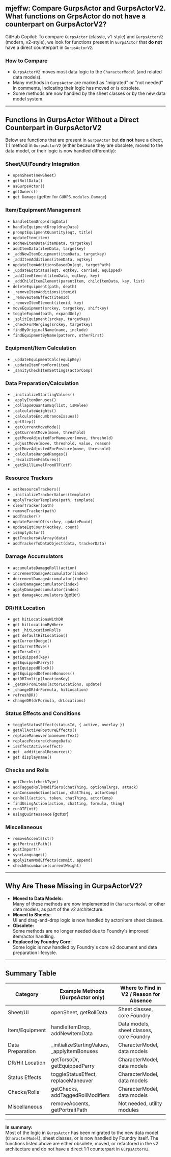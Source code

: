 ## mjeffw: Compare GurpsActor and GurpsActorV2. What functions on GrpsActor do not have a counterpart on GurpsActorV2?

GitHub Copilot: To compare `GurpsActor` (classic, v1-style) and `GurpsActorV2` (modern, v2-style), we look for functions present in `GurpsActor` that **do not** have a direct counterpart in `GurpsActorV2`.

### **How to Compare**
- `GurpsActorV2` moves most data logic to the `CharacterModel` (and related data models).
- Many methods in `GurpsActor` are marked as "migrated" or "not needed" in comments, indicating their logic has moved or is obsolete.
- Some methods are now handled by the sheet classes or by the new data model system.

---

## **Functions in GurpsActor Without a Direct Counterpart in GurpsActorV2**

Below are functions that are present in `GurpsActor` but **do not** have a direct, 1:1 method in `GurpsActorV2` (either because they are obsolete, moved to the data model, or their logic is now handled differently):

### **Sheet/UI/Foundry Integration**
- `openSheet(newSheet)`
- `getRollData()`
- `asGurpsActor()`
- `getOwners()`
- `get Damage` (getter for `GURPS.modules.Damage`)

### **Item/Equipment Management**
- `handleItemDrop(dragData)`
- `handleEquipmentDrop(dragData)`
- `promptEquipmentQuantity(eqt, title)`
- `updateItem(item)`
- `addNewItemData(itemData, targetkey)`
- `addItemData(itemData, targetkey)`
- `_addNewItemEquipment(itemData, targetkey)`
- `_addItemAdditions(itemData, eqtkey)`
- `updateItemAdditionsBasedOn(eqt, targetPath)`
- `_updateEqtStatus(eqt, eqtkey, carried, equipped)`
- `_addItemElement(itemData, eqtkey, key)`
- `_addChildItemElement(parentItem, childItemData, key, list)`
- `deleteEquipment(path, depth)`
- `_removeItemAdditions(itemid)`
- `_removeItemEffect(itemId)`
- `_removeItemElement(itemid, key)`
- `moveEquipment(srckey, targetkey, shiftkey)`
- `toggleExpand(path, expandOnly)`
- `_splitEquipment(srckey, targetkey)`
- `_checkForMerging(srckey, targetkey)`
- `findByOriginalName(name, include)`
- `findEquipmentByName(pattern, otherFirst)`

### **Equipment/Item Calculation**
- `_updateEquipmentCalc(equipKey)`
- `_updateItemFromForm(item)`
- `_sanityCheckItemSettings(actorComp)`

### **Data Preparation/Calculation**
- `_initializeStartingValues()`
- `_applyItemBonuses()`
- `_collapseQuantumEq(list, isMelee)`
- `_calculateWeights()`
- `_calculateEncumbranceIssues()`
- `_getStep()`
- `_getCurrentMoveMode()`
- `_getCurrentMove(move, threshold)`
- `_getMoveAdjustedForManeuver(move, threshold)`
- `_adjustMove(move, threshold, value, reason)`
- `_getMoveAdjustedForPosture(move, threshold)`
- `_calculateRangedRanges()`
- `_recalcItemFeatures()`
- `_getSkillLevelFromOTF(otf)`

### **Resource Trackers**
- `setResourceTrackers()`
- `_initializeTrackerValues(template)`
- `applyTrackerTemplate(path, template)`
- `clearTracker(path)`
- `removeTracker(path)`
- `addTracker()`
- `updateParentOf(srckey, updatePuuid)`
- `updateEqtCount(eqtkey, count)`
- `isEmptyActor()`
- `getTrackersAsArray(data)`
- `addTrackerToDataObject(data, trackerData)`

### **Damage Accumulators**
- `accumulateDamageRoll(action)`
- `incrementDamageAccumulator(index)`
- `decrementDamageAccumulator(index)`
- `clearDamageAccumulator(index)`
- `applyDamageAccumulator(index)`
- `get damageAccumulators` (getter)

### **DR/Hit Location**
- `get hitLocationsWithDR`
- `get hitLocationByWhere`
- `get _hitLocationRolls`
- `get defaultHitLocation()`
- `getCurrentDodge()`
- `getCurrentMove()`
- `getTorsoDr()`
- `getEquipped(key)`
- `getEquippedParry()`
- `getEquippedBlock()`
- `getEquippedDefenseBonuses()`
- `getDRTooltip(locationKey)`
- `_getDRFromItems(actorLocations, update)`
- `_changeDR(drFormula, hitLocation)`
- `refreshDR()`
- `changeDR(drFormula, drLocations)`

### **Status Effects and Conditions**
- `toggleStatusEffect(statusId, { active, overlay })`
- `getAllActivePostureEffects()`
- `replaceManeuver(maneuverText)`
- `replacePosture(changeData)`
- `isEffectActive(effect)`
- `get _additionalResources()`
- `get displayname()`

### **Checks and Rolls**
- `getChecks(checkType)`
- `addTaggedRollModifiers(chatThing, optionalArgs, attack)`
- `canConsumeAction(action, chatThing, actorComp)`
- `canRoll(action, token, chatThing, actorComp)`
- `findUsingAction(action, chatting, formula, thing)`
- `runOTF(otf)`
- `usingQuintessence` (getter)

### **Miscellaneous**
- `removeAccents(str)`
- `getPortraitPath()`
- `postImport()`
- `syncLanguages()`
- `applyItemModEffects(commit, append)`
- `checkEncumbance(currentWeight)`

---

## **Why Are These Missing in GurpsActorV2?**

- **Moved to Data Models:**  
  Many of these methods are now implemented in `CharacterModel` or other data models, as part of the v2 architecture.
- **Moved to Sheets:**  
  UI and drag-and-drop logic is now handled by actor/item sheet classes.
- **Obsolete:**  
  Some methods are no longer needed due to Foundry's improved item/actor handling.
- **Replaced by Foundry Core:**  
  Some logic is now handled by Foundry's core v2 document and data preparation lifecycle.

---

## **Summary Table**

| Category                | Example Methods (GurpsActor only)         | Where to Find in V2 / Reason for Absence         |
|-------------------------|-------------------------------------------|--------------------------------------------------|
| Sheet/UI                | openSheet, getRollData                    | Sheet classes, core Foundry                      |
| Item/Equipment          | handleItemDrop, addNewItemData            | Data models, sheet classes, core Foundry         |
| Data Preparation        | _initializeStartingValues, _applyItemBonuses | CharacterModel, data models                   |
| DR/Hit Location         | getTorsoDr, getEquippedParry              | CharacterModel, data models                      |
| Status Effects          | toggleStatusEffect, replaceManeuver       | CharacterModel, data models                      |
| Checks/Rolls            | getChecks, addTaggedRollModifiers         | CharacterModel, data models                      |
| Miscellaneous           | removeAccents, getPortraitPath            | Not needed, utility modules                      |

---

**In summary:**  
Most of the logic in `GurpsActor` has been migrated to the new data model (`CharacterModel`), sheet classes, or is now handled by Foundry itself. The functions listed above are either obsolete, moved, or refactored in the v2 architecture and do not have a direct 1:1 counterpart in `GurpsActorV2`.